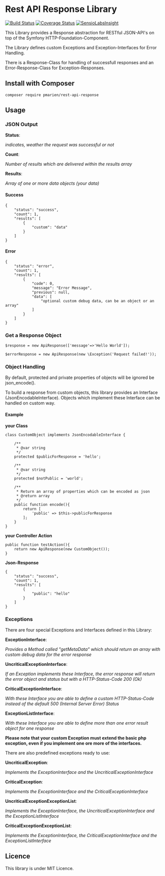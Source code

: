 Rest API Response Library
=========================
[![Build Status](https://travis-ci.org/pmarien/rest-api-response.svg)](https://travis-ci.org/pmarien/rest-api-response)
[![Coverage Status](https://coveralls.io/repos/pmarien/rest-api-response/badge.svg?branch=develop&service=github)](https://coveralls.io/github/pmarien/rest-api-response?branch=develop)
[![SensioLabsInsight](https://insight.sensiolabs.com/projects/358209df-2792-425b-ae62-eacc6742db3c/mini.png)](https://insight.sensiolabs.com/projects/358209df-2792-425b-ae62-eacc6742db3c)

This Library provides a Response abstraction for RESTful JSON-API's on top of the Symfony HTTP-Foundation-Component.

The Library defines custom Exceptions and Exception-Interfaces for Error Handling. 

There is a Response-Class for handling of successfull responses and an Error-Response-Class for Exception-Responses.

## Install with Composer

    composer require pmarien/rest-api-response

## Usage
### JSON Output

**Status**:

*indicates, weather the request was successful or not*
 
**Count**:

*Number of results which are delivered within the results array*

**Results**:

*Array of one or more data objects (your data)*

#### Success

    {
        "status": "success",
        "count": 1,
        "results": [
            {
                "custom": "data"
            }
        ]
    }

#### Error

    {
        "status": "error",
        "count": 1,
        "results": [
            {
                "code": 0,
                "message": "Error Message",
                "previous": null,
                "data": [
                    "optional custom debug data, can be an object or an array"
                ]
            }
        ]
    }

### Get a Response Object
```$response = new ApiResponse(['message'=>'Hello World']);```

```$errorResponse = new ApiResponse(new \Exception('Request failed!'));```

### Object Handling
By default, protected and private properties of objects will be ignored be json\_encode().

To build a response from custom objects, this library provides an Interface (JsonEncodableInterface). Objects which implement these Interface can be handled on custom way.

#### Example
**your Class**

    class CustomObject implements JsonEncodableInterface {
    
        /**
         * @var string
         */
        protected $publicForResponse = 'hello';
        
        /**
         * @var string
         */
        protected $notPublic = 'world';
        
        /**
         * Return an array of properties which can be encoded as json
         * @return array
         */
        public function encode(){
            return [
                'public' => $this->publicForResponse
            ];
        }
    }

**your Controller Action**

    public function testAction(){
        return new ApiResponse(new CustomObject());
    }    

**Json-Response**

    {
        "status": "success",
        "count": 1,
        "results": [
            {
                "public": "hello"
            }
        ]
    }

### Exceptions
There are four special Exceptions and Interfaces defined in this Library:

**ExceptionInterface**:

*Provides a Method called "getMetaData" which should return an array with custom debug data for the error response*

**UncriticalExceptionInterface**:

*If an Exception implements these Interface, the error response will return the error object and status but with a HTTP-Status-Code 200 (Ok)*

**CriticalExceptionInterface**:

*With these Interface you are able to define a custom HTTP-Status-Code instead of the default 500 (Internal Server Error) Status*

**ExceptionListInterface**: 

*With these Interface you are able to define more than one error result object for one response*

**Please note that your custom Exception must extend the basic php exception, even if you implement one ore more of the interfaces.**

There are also predefined exceptions ready to use:

**UncriticalException**:

*Implements the ExceptionInterface and the UncriticalExceptionInterface*

**CriticalException**:

*Implements the ExceptionInterface and the CriticalExceptionInterface*

**UncriticalExceptionExceptionList**:

*Implements the ExceptionInterface, the UncriticalExceptionInterface and the ExceptionListInterface*

**CriticalExceptionExceptionList**:

*Implements the ExceptionInterface, the CriticalExceptionInterface and the ExceptionListInterface*

## Licence
This library is under MIT Licence.
